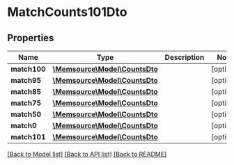 # MatchCounts101Dto

## Properties
Name | Type | Description | Notes
------------ | ------------- | ------------- | -------------
**match100** | [**\Memsource\Model\CountsDto**](CountsDto.md) |  | [optional] 
**match95** | [**\Memsource\Model\CountsDto**](CountsDto.md) |  | [optional] 
**match85** | [**\Memsource\Model\CountsDto**](CountsDto.md) |  | [optional] 
**match75** | [**\Memsource\Model\CountsDto**](CountsDto.md) |  | [optional] 
**match50** | [**\Memsource\Model\CountsDto**](CountsDto.md) |  | [optional] 
**match0** | [**\Memsource\Model\CountsDto**](CountsDto.md) |  | [optional] 
**match101** | [**\Memsource\Model\CountsDto**](CountsDto.md) |  | [optional] 

[[Back to Model list]](../README.md#documentation-for-models) [[Back to API list]](../README.md#documentation-for-api-endpoints) [[Back to README]](../README.md)


